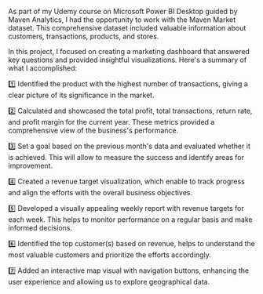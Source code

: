 As part of my Udemy course on Microsoft Power BI Desktop guided by Maven Analytics, I had the opportunity to work with the Maven Market dataset. This comprehensive dataset included valuable information about customers, transactions, products, and stores.

In this project, I focused on creating a marketing dashboard that answered key questions and provided insightful visualizations. Here's a summary of what I accomplished:

1️⃣ Identified the product with the highest number of transactions, giving a clear picture of its significance in the market.

2️⃣ Calculated and showcased the total profit, total transactions, return rate, and profit margin for the current year. These metrics provided a comprehensive view of the business's performance.

3️⃣ Set a goal based on the previous month's data and evaluated whether it is achieved. This will allow to measure the success and identify areas for improvement.

4️⃣ Created a revenue target visualization, which enable to track progress and align the efforts with the overall business objectives.

5️⃣ Developed a visually appealing weekly report with revenue targets for each week. This helps to monitor performance on a regular basis and make informed decisions.

6️⃣ Identified the top customer(s) based on revenue, helps to understand the most valuable customers and prioritize the efforts accordingly.

7️⃣ Added an interactive map visual with navigation buttons, enhancing the user experience and allowing us to explore geographical data.

